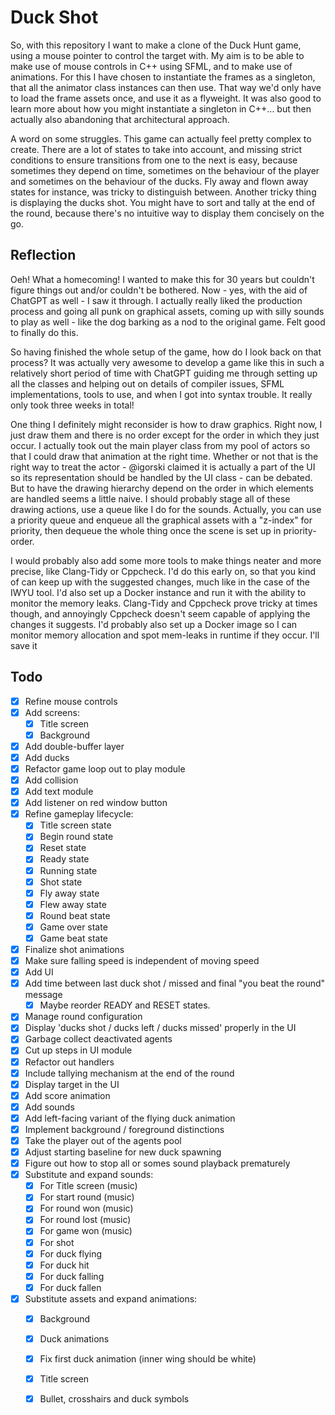 # Duck Shot

So, with this repository I want to make a clone of the Duck Hunt game, using a mouse pointer to control the target with. My aim is to be able to make use of mouse controls in C++ using SFML, and to make use of animations. For this I have chosen to instantiate the frames as a singleton, that all the animator class instances can then use. That way we'd only have to load the frame assets once, and use it as a flyweight. It was also good to learn more about how you might instantiate a singleton in C++... but then actually also abandoning that architectural approach.

A word on some struggles. This game can actually feel pretty complex to create. There are a lot of states to take into account, and missing strict conditions to ensure transitions from one to the next is easy, because sometimes they depend on time, sometimes on the behaviour of the player and sometimes on the behaviour of the ducks. Fly away and flown away states for instance, was tricky to distinguish between. Another tricky thing is displaying the ducks shot. You might have to sort and tally at the end of the round, because there's no intuitive way to display them concisely on the go.

## Reflection

Oeh! What a homecoming! I wanted to make this for 30 years but couldn't figure things out and/or couldn't be bothered. Now - yes, with the aid of ChatGPT as well - I saw it through. I actually really liked the production process and going all punk on graphical assets, coming up with silly sounds to play as well - like the dog barking as a nod to the original game. Felt good to finally do this.

So having finished the whole setup of the game, how do I look back on that process? It was actually very awesome to develop a game like this in such a relatively short period of time with ChatGPT guiding me through setting up all the classes and helping out on details of compiler issues, SFML implementations, tools to use, and when I got into syntax trouble. It really only took three weeks in total!

One thing I definitely might reconsider is how to draw graphics. Right now, I just draw them and there is no order except for the order in which they just occur. I actually took out the main player class from my pool of actors so that I could draw that animation at the right time. Whether or not that is the right way to treat the actor - @igorski claimed it is actually a part of the UI so its representation should be handled by the UI class - can be debated. But to have the drawing hierarchy depend on the order in which elements are handled seems a little naive. I should probably stage all of these drawing actions, use a queue like I do for the sounds. Actually, you can use a priority queue and enqueue all the graphical assets with a "z-index" for priority, then dequeue the whole thing once the scene is set up in priority-order.

I would probably also add some more tools to make things neater and more precise, like Clang-Tidy or Cppcheck. I'd do this early on, so that you kind of can keep up with the suggested changes, much like in the case of the IWYU tool. I'd also set up a Docker instance and run it with the ability to monitor the memory leaks. Clang-Tidy and Cppcheck prove tricky at times though, and annoyingly Cppcheck doesn't seem capable of applying the changes it suggests. I'd probably also set up a Docker image so I can monitor memory allocation and spot mem-leaks in runtime if they occur. I'll save it 

## Todo

- [x] Refine mouse controls
- [x] Add screens:
    - [x] Title screen
    - [x] Background
- [x] Add double-buffer layer
- [x] Add ducks
- [x] Refactor game loop out to play module
- [x] Add collision
- [x] Add text module
- [x] Add listener on red window button
- [x] Refine gameplay lifecycle:
    - [x] Title screen state
    - [x] Begin round state
    - [x] Reset state
    - [x] Ready state
    - [x] Running state
    - [x] Shot state
    - [x] Fly away state
    - [x] Flew away state
    - [x] Round beat state
    - [x] Game over state
    - [x] Game beat state
- [x] Finalize shot animations
- [x] Make sure falling speed is independent of moving speed
- [x] Add UI
- [x] Add time between last duck shot / missed and final "you beat the round" message
    -  [x] Maybe reorder READY and RESET states.
- [x] Manage round configuration
- [x] Display 'ducks shot / ducks left / ducks missed' properly in the UI
- [x] Garbage collect deactivated agents
- [x] Cut up steps in UI module
- [x] Refactor out handlers
- [x] Include tallying mechanism at the end of the round
- [x] Display target in the UI
- [x] Add score animation
- [x] Add sounds
- [x] Add left-facing variant of the flying duck animation
- [x] Implement background / foreground distinctions
- [x] Take the player out of the agents pool
- [x] Adjust starting baseline for new duck spawning
- [x] Figure out how to stop all or somes sound playback prematurely
- [x] Substitute and expand sounds:
    - [x] For Title screen (music)
    - [x] For start round (music)
    - [x] For round won (music)
    - [x] For round lost (music)
    - [x] For game won (music)
    - [x] For shot
    - [x] For duck flying
    - [x] For duck hit
    - [x] For duck falling
    - [x] For duck fallen
- [x] Substitute assets and expand animations:
    - [x] Background
    - [x] Duck animations
    - [x] Fix first duck animation (inner wing should be white)
    - [x] Title screen
    - [x] Bullet, crosshairs and duck symbols

